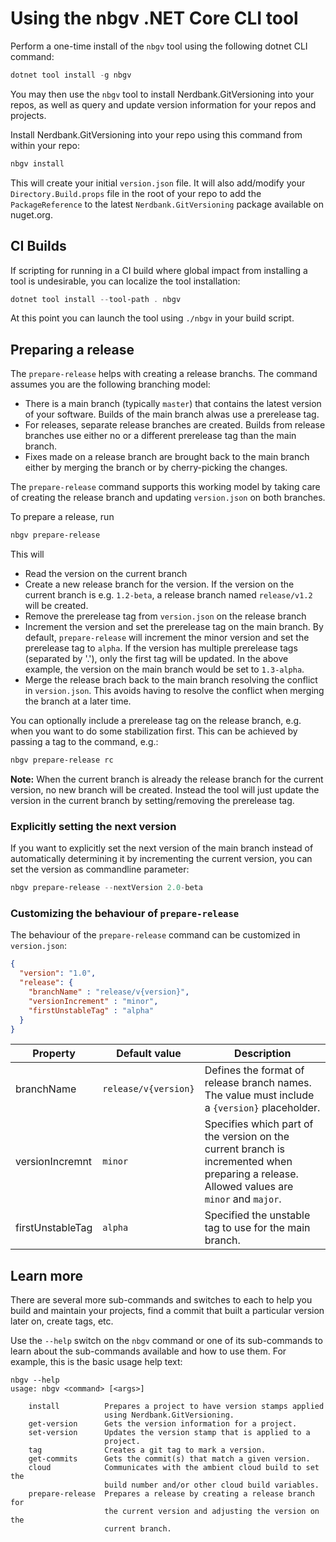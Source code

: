 # Using the nbgv .NET Core CLI tool

Perform a one-time install of the `nbgv` tool using the following dotnet CLI command:

```ps1
dotnet tool install -g nbgv
```

You may then use the `nbgv` tool to install Nerdbank.GitVersioning into your repos, as well as query and update version information for your repos and projects.

Install Nerdbank.GitVersioning into your repo using this command from within your repo:

```ps1
nbgv install
```

This will create your initial `version.json` file.
It will also add/modify your `Directory.Build.props` file in the root of your repo to add the `PackageReference` to the latest `Nerdbank.GitVersioning` package available on nuget.org.

## CI Builds

If scripting for running in a CI build where global impact from installing a tool is undesirable, you can localize the tool installation:

```ps1
dotnet tool install --tool-path . nbgv
```

At this point you can launch the tool using `./nbgv` in your build script.

## Preparing a release

The `prepare-release` helps with creating a  release branchs.
The command assumes you are the following branching model:

- There is a main branch (typically `master`) that contains the latest version
  of your software. Builds of the main branch alwas use a prerelease tag.
- For releases, separate release branches are created.
  Builds from release branches use either no or a different prerelease tag than
  the main branch.
- Fixes made on a release branch are brought back to the main branch either
  by merging the branch or by cherry-picking the changes.

The `prepare-release` command supports this working model by taking care of
creating the release branch and updating `version.json` on both branches.

To prepare a release, run

```ps1
nbgv prepare-release
```

This will

- Read the version on the current branch
- Create a new release branch for the version. If the version on the current
  branch is e.g. `1.2-beta`, a release branch named `release/v1.2` will be
  created.
- Remove the prerelease tag from `version.json` on the release branch
- Increment the version and set the prerelease tag on the main branch.
  By default, `prepare-release` will increment the minor version and set the
  prerelease tag to `alpha`. If the version has multiple prerelease tags
  (separated by '.'), only the first tag will be updated.
  In the above example, the version on the main branch would be set to `1.3-alpha`.
- Merge the release brach back to the main branch resolving the conflict in `version.json`.
  This avoids having to resolve the conflict when merging the branch at a later
  time.

You can optionally include a prerelease tag on the release branch, e.g. when
you want to do some stabilization first. This can be achieved by passing a
tag to the command, e.g.:

```ps1
nbgv prepare-release rc
```

**Note:** When the current branch is already the release branch for the current version,
no new branch will be created. Instead the tool will just update the version
in the current branch by setting/removing the prerelease tag.

### Explicitly setting the next version

If you want to explicitly set the next version of the main branch instead of
automatically determining it by incrementing the current version, you
can set the version as commandline parameter:

```ps1
nbgv prepare-release --nextVersion 2.0-beta
```

### Customizing the behaviour of `prepare-release`

The behaviour of the `prepare-release` command can be customized in
`version.json`:

```json
{
  "version": "1.0",
  "release": {
    "branchName" : "release/v{version}",
    "versionIncrement" : "minor",
    "firstUnstableTag" : "alpha"
  }
}
```

| Property         | Default value        | Description                                                                                                                                |
|------------------|----------------------|--------------------------------------------------------------------------------------------------------------------------------------------|
| branchName       | `release/v{version}` | Defines the format of release branch names. The value must include a `{version}` placeholder.                                              |
| versionIncremnt  | `minor`              | Specifies which part of the version on the current branch is incremented when preparing a release. Allowed values are `minor` and `major`. |
| firstUnstableTag | `alpha`              | Specified the unstable tag to use for the main branch.                                                                                     |

## Learn more

There are several more sub-commands and switches to each to help you build and maintain your projects, find a commit that built a particular version later on, create tags, etc.

Use the `--help` switch on the `nbgv` command or one of its sub-commands to learn about the sub-commands available and how to use them. For example, this is the basic usage help text:

```
nbgv --help
usage: nbgv <command> [<args>]

    install          Prepares a project to have version stamps applied
                     using Nerdbank.GitVersioning.
    get-version      Gets the version information for a project.
    set-version      Updates the version stamp that is applied to a
                     project.
    tag              Creates a git tag to mark a version.
    get-commits      Gets the commit(s) that match a given version.
    cloud            Communicates with the ambient cloud build to set the
                     build number and/or other cloud build variables.
    prepare-release  Prepares a release by creating a release branch for
                     the current version and adjusting the version on the
                     current branch.
```

